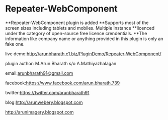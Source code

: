 # Repeater-WebComponent
**Repeater-WebComponent plugin is added **Supports most of the screen sizes including tablets and mobiles. Multiple Instance **licenced under the category of open-source free licence crendentials. **The information like company name or anything provided in this plugin is only an fake one.
 
live demo:http://arunbharath.c1.biz/PluginDemo/Repeater-WebComponent/

plugin author: M.Arun Bharath s/o A.Mathiyazhalagan

email:arunbharath91@gmail.com

facebook:https://www.facebook.com/arun.bharath.739

twitter:https://twitter.com/arunbharath91

blog:http://arunwebery.blogspot.com

http://arunimagery.blogspot.com
 
